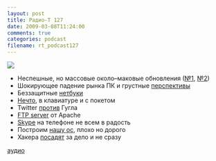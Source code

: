 ```yaml
---
layout: post
title: Радио-Т 127
date: 2009-03-08T11:24:00
comments: true
categories: podcast
filename: rt_podcast127
---
```

![](https://radio-t.com/images/radio-t/rt127.jpg)


- Неспешные, но массовые около–маковые обновления ([№1](http://theappleblog.com/2009/03/03/the-new-imac-keeping-up-with-the-joneses/), [№2](http://habrahabr.ru/blogs/apple/53714/))
- Шокирующее падение рынка ПК и грустные [перспективы](http://business.compulenta.ru/406264/)
- Беззащитные [нетбуки](http://webplanet.ru/news/security/2009/03/04/netbook_risks.html)
- [Нечто](http://blog.wired.com/gadgets/2009/03/eee-pc-in-a-key.html), в клавиатуре и с покетом
- Twitter [против](http://www.businessinsider.com/google-ceo-twitter-a-poor-mans-email-system-2009-3) Гугла
- [FTP server](http://www.opennet.ru/opennews/art.shtml?num=20560) от Apache
- [Skype](http://webplanet.ru/news/telecom/2009/03/03/angry_operator.html) на телефоне не всем в радость
- Построим [нашу ос](http://spo.cnews.ru/news/top/index.shtml?2009/03/05/339784), плохо но дорого
- Хакера [посадят](http://webplanet.ru/news/law/2009/03/06/hack.html) за дело и не сразу

[аудио](http://cdn.radio-t.com/rt_podcast127.mp3)
<audio src="http://cdn.radio-t.com/rt_podcast127.mp3" preload="none"></audio>

